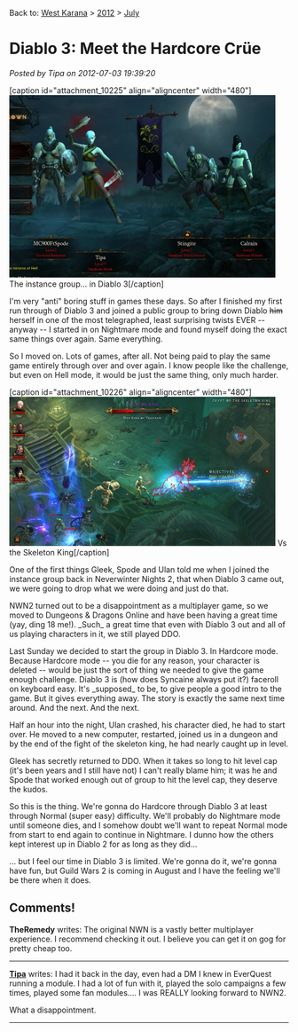 Back to: [West Karana](/posts/westkarana.md) > [2012](/posts/2012/westkarana.md) > [July](./westkarana.md)
# Diablo 3: Meet the Hardcore Crüe

*Posted by Tipa on 2012-07-03 19:39:20*

[caption id="attachment\_10225" align="aligncenter" width="480"][![](../../../uploads/2012/07/Diablo-III-2012-07-01-23-13-42-99-480x329.jpg "The instance group... in Diablo 3")](../../../uploads/2012/07/Diablo-III-2012-07-01-23-13-42-99.jpg) The instance group... in Diablo 3[/caption]

I'm very "anti" boring stuff in games these days. So after I finished my first run through of Diablo 3 and joined a public group to bring down Diablo ~~him~~ herself in one of the most telegraphed, least surprising twists EVER -- anyway -- I started in on Nightmare mode and found myself doing the exact same things over again. Same everything.

So I moved on. Lots of games, after all. Not being paid to play the same game entirely through over and over again. I know people like the challenge, but even on Hell mode, it would be just the same thing, only much harder.

[caption id="attachment\_10226" align="aligncenter" width="480"][![](../../../uploads/2012/07/Diablo-III-2012-07-02-00-11-38-31-480x269.jpg "Vs the Skeleton King")](../../../uploads/2012/07/Diablo-III-2012-07-02-00-11-38-31.jpg) Vs the Skeleton King[/caption]

One of the first things Gleek, Spode and Ulan told me when I joined the instance group back in Neverwinter Nights 2, that when Diablo 3 came out, we were going to drop what we were doing and just do that.

NWN2 turned out to be a disappointment as a multiplayer game, so we moved to Dungeons & Dragons Online and have been having a great time (yay, ding 18 me!). \_Such\_ a great time that even with Diablo 3 out and all of us playing characters in it, we still played DDO.

Last Sunday we decided to start the group in Diablo 3. In Hardcore mode. Because Hardcore mode -- you die for any reason, your character is deleted -- would be just the sort of thing we needed to give the game enough challenge. Diablo 3 is (how does Syncaine always put it?) faceroll on keyboard easy. It's \_supposed\_ to be, to give people a good intro to the game. But it gives everything away. The story is exactly the same next time around. And the next. And the next.

Half an hour into the night, Ulan crashed, his character died, he had to start over. He moved to a new computer, restarted, joined us in a dungeon and by the end of the fight of the skeleton king, he had nearly caught up in level.

Gleek has secretly returned to DDO. When it takes so long to hit level cap (it's been years and I still have not) I can't really blame him; it was he and Spode that worked enough out of group to hit the level cap, they deserve the kudos.

So this is the thing. We're gonna do Hardcore through Diablo 3 at least through Normal (super easy) difficulty. We'll probably do Nightmare mode until someone dies, and I somehow doubt we'll want to repeat Normal mode from start to end again to continue in Nightmare. I dunno how the others kept interest up in Diablo 2 for as long as they did...

... but I feel our time in Diablo 3 is limited. We're gonna do it, we're gonna have fun, but Guild Wars 2 is coming in August and I have the feeling we'll be there when it does.

## Comments!

**TheRemedy** writes: The original NWN is a vastly better multiplayer experience. I recommend checking it out. I believe you can get it on gog for pretty cheap too.

---

**[Tipa](https://chasingdings.com)** writes: I had it back in the day, even had a DM I knew in EverQuest running a module. I had a lot of fun with it, played the solo campaigns a few times, played some fan modules.... I was REALLY looking forward to NWN2.

What a disappointment.

---

